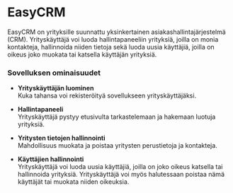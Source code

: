 # EasyCRM

EasyCRM on yrityksille suunnattu yksinkertainen asiakashallintajärjestelmä (CRM). Yrityskäyttäjä voi luoda hallintapaneeliin yrityksiä, joilla on monia kontakteja, hallinnoida niiden tietoja sekä luoda uusia käyttäjiä, joilla on oikeus joko muokata tai katsella käyttäjän yrityksiä.

### Sovelluksen ominaisuudet

- **Yrityskäyttäjän luominen**  
  Kuka tahansa voi rekisteröityä sovellukseen yrityskäyttäjäksi.

- **Hallintapaneeli**  
  Yrityskäyttäjä pystyy etusivulta tarkastelemaan ja hakemaan luotuja yrityksiä.

- **Yritysten tietojen hallinnointi**  
  Mahdollisuus muokata ja poistaa yritysten perustietoja ja kontakteja.

- **Käyttäjien hallinnointi**  
  Yrityskäyttäjä voi luoda uusia käyttäjiä, joilla on joko oikeus katsella tai hallinnoida yrityksiä. Yrityskäyttäjä voi myös halutessaan poistaa nämä käyttäjät tai muokata niiden oikeuksia.